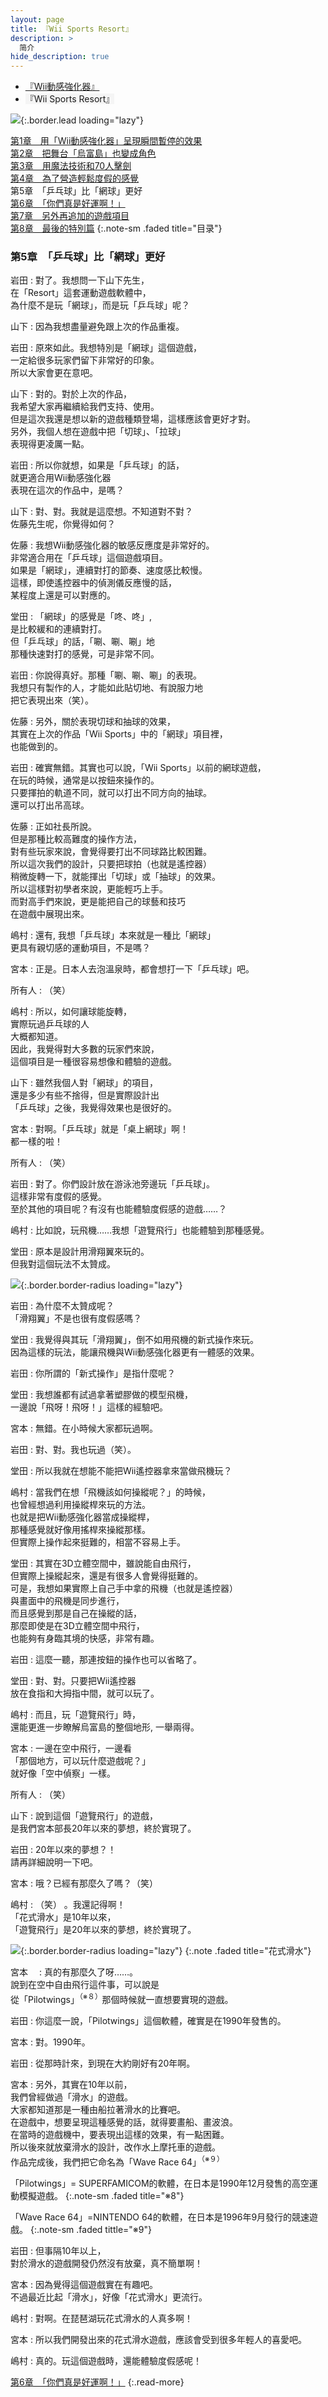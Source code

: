 ```yaml
---
layout: page
title: 『Wii Sports Resort』
description: >
  简介
hide_description: true
---
```


<nav class="pagination heading clearfix" role="navigation">
  <ul>
    <li class="pagination-item">
      <a href="../../vol1/1/">
        『Wii動感強化器』
      </a>
    </li>
    <li class="pagination-item">
      <a style="background-color:rgba(225,224,224,0.3);">
        『Wii Sports Resort』
      </a>
    </li>
  </ul>
</nav>

![](/interviews/cht-hk/wii/wiisportsresort/vol2/img/wsr_interview_title_9.jpg){:.border.lead loading="lazy"}

[第1章　用「Wii動感強化器」呈現瞬間暫停的效果](1.md)<br>
[第2章　把舞台「烏富島」也變成角色](2.md)<br>
[第3章　用魔法技術和70人擊劍](3.md)<br>
[第4章　為了營造輕鬆度假的感覺](4.md)<br>
第5章　「乒乓球」比「網球」更好<br>
[第6章　「你們真是好運啊！」](6.md)<br>
[第7章　另外再追加的遊戲項目](7.md)<br>
[第8章　最後的特別篇](8.md)
{:.note-sm .faded title="目录"}

### 第5章　「乒乓球」比「網球」更好

岩田
: 對了。我想問一下山下先生，<br>在「Resort」這套運動遊戲軟體中，<br>為什麼不是玩「網球」，而是玩「乒乓球」呢？

山下
: 因為我想盡量避免跟上次的作品重複。

岩田
: 原來如此。我想特別是「網球」這個遊戲，<br>一定給很多玩家們留下非常好的印象。<br>所以大家會更在意吧。

山下
: 對的。對於上次的作品，<br>我希望大家再繼續給我們支持、使用。<br>但是這次我還是想以新的遊戲種類登場，這樣應該會更好才對。<br>另外，我個人想在遊戲中把「切球」、「拉球」<br>表現得更凌厲一點。

岩田
: 所以你就想，如果是「乒乓球」的話，<br>就更適合用Wii動感強化器<br>表現在這次的作品中，是嗎？

山下
: 對、對。我就是這麼想。不知道對不對？<br>佐藤先生呢，你覺得如何？

佐藤
: 我想Wii動感強化器的敏感反應度是非常好的。<br>非常適合用在「乒乓球」這個遊戲項目。<br>如果是「網球」，連續對打的節奏、速度感比較慢。<br>這樣，即使遙控器中的偵測儀反應慢的話，<br>某程度上還是可以對應的。

堂田
: 「網球」的感覺是「咚、咚」,<br>是比較緩和的連續對打。<br>但「乒乓球」的話，「唰、唰、唰」地<br>那種快速對打的感覺，可是非常不同。

岩田
: 你說得真好。那種「唰、唰、唰」的表現。<br>我想只有製作的人，才能如此貼切地、有說服力地<br>把它表現出來（笑）。

佐藤
: 另外，關於表現切球和抽球的效果，<br>其實在上次的作品「Wii Sports」中的「網球」項目裡，<br>也能做到的。

岩田
: 確實無錯。其實也可以說，「Wii Sports」以前的網球遊戲，<br>在玩的時候，通常是以按鈕來操作的。<br>只要揮拍的軌道不同，就可以打出不同方向的抽球。<br>還可以打出吊高球。

佐藤
: 正如社長所說。<br>但是那種比較高難度的操作方法，<br>對有些玩家來說，會覺得要打出不同球路比較困難。<br>所以這次我們的設計，只要把球拍（也就是遙控器）<br>稍微旋轉一下，就能揮出「切球」或「抽球」的效果。<br>所以這樣對初學者來說，更能輕巧上手。<br>而對高手們來說，更是能把自己的球藝和技巧<br>在遊戲中展現出來。

嶋村
: 還有, 我想「乒乓球」本來就是一種比「網球」<br>更具有親切感的運動項目，不是嗎？

宮本
: 正是。日本人去泡溫泉時，都會想打一下「乒乓球」吧。

所有人
: （笑）

嶋村
: 所以，如何讓球能旋轉，<br>實際玩過乒乓球的人<br>大概都知道。<br>因此，我覺得對大多數的玩家們來說，<br>這個項目是一種很容易想像和體驗的遊戲。

山下
: 雖然我個人對「網球」的項目，<br>還是多少有些不捨得，但是實際設計出<br>「乒乓球」之後，我覺得效果也是很好的。

宮本
: 對啊。「乒乓球」就是「桌上網球」啊！<br>都一樣的啦！

所有人
: （笑）

岩田
: 對了。你們設計放在游泳池旁邊玩「乒乓球」。<br>這樣非常有度假的感覺。<br>至於其他的項目呢？有沒有也能體驗度假感的遊戲……？

嶋村
: 比如說，玩飛機……我想「遊覽飛行」也能體驗到那種感覺。

堂田
: 原本是設計用滑翔翼來玩的。<br>但我對這個玩法不太贊成。

![](/interviews/cht-hk/wii/wiisportsresort/vol2/img/wsr_interview_47.jpg){:.border.border-radius loading="lazy"}

岩田
: 為什麼不太贊成呢？<br>「滑翔翼」不是也很有度假感嗎？

堂田
: 我覺得與其玩「滑翔翼」，倒不如用飛機的新式操作來玩。<br>因為這樣的玩法，能讓飛機與Wii動感強化器更有一體感的效果。

岩田
: 你所謂的「新式操作」是指什麼呢？

堂田
: 我想誰都有試過拿著塑膠做的模型飛機，<br>一邊說「飛呀！飛呀！」這樣的經驗吧。

宮本
: 無錯。在小時候大家都玩過啊。

岩田
: 對、對。我也玩過（笑）。

堂田
: 所以我就在想能不能把Wii遙控器拿來當做飛機玩？

嶋村
: 當我們在想「飛機該如何操縱呢？」的時候，<br>也曾經想過利用操縱桿來玩的方法。<br>也就是把Wii動感強化器當成操縱桿，<br>那種感覺就好像用搖桿來操縱那樣。<br>但實際上操作起來挺難的，相當不容易上手。

堂田
: 其實在3D立體空間中，雖說能自由飛行，<br>但實際上操縱起來，還是有很多人會覺得挺難的。<br>可是，我想如果實際上自己手中拿的飛機（也就是遙控器）<br>與畫面中的飛機是同步進行，<br>而且感覺到那是自己在操縱的話，<br>那麼即使是在3D立體空間中飛行，<br>也能夠有身臨其境的快感，非常有趣。

岩田
: 這麼一聽，那連按鈕的操作也可以省略了。

堂田
: 對、對。只要把Wii遙控器<br>放在食指和大拇指中間，就可以玩了。

嶋村
: 而且，玩「遊覽飛行」時，<br>還能更進一步瞭解烏富島的整個地形, 一舉兩得。

宮本
: 一邊在空中飛行，一邊看<br>「那個地方，可以玩什麼遊戲呢？」<br>就好像「空中偵察」一樣。

所有人
: （笑）

山下
: 說到這個「遊覽飛行」的遊戲，<br>是我們宮本部長20年以來的夢想，終於實現了。

岩田
: 20年以來的夢想？！<br>請再詳細說明一下吧。

宮本
: 哦？已經有那麼久了嗎？（笑）

嶋村
: （笑） 。我還記得啊！<br>「花式滑水」是10年以來，<br>「遊覽飛行」是20年以來的夢想，終於實現了。

![](/interviews/cht-hk/wii/wiisportsresort/vol2/img/wsr_interview_48.jpg){:.border.border-radius loading="lazy"}
{:.note .faded title="花式滑水"}

宮本　
: 真的有那麼久了呀……。<br>說到在空中自由飛行這件事，可以說是<br>從「Pilotwings」<sup>（※８）</sup>那個時候就一直想要實現的遊戲。

岩田
: 你這麼一說，「Pilotwings」這個軟體，確實是在1990年發售的。

宮本
: 對。1990年。

岩田
: 從那時計來，到現在大約剛好有20年啊。

宮本
: 另外，其實在10年以前，<br>我們曾經做過「滑水」的遊戲。<br>大家都知道那是一種由船拉著滑水的比賽吧。<br>在遊戲中，想要呈現這種感覺的話，就得要畫船、畫波浪。<br>在當時的遊戲機中，要表現出這樣的效果，有一點困難。<br>所以後來就放棄滑水的設計，改作水上摩托車的遊戲。<br>作品完成後，我們把它命名為「Wave Race 64」<sup>（※９）</sup>

「Pilotwings」= SUPERFAMICOM的軟體，在日本是1990年12月發售的高空運動模擬遊戲。
{:.note-sm .faded title="※8"}

「Wave Race 64」=NINTENDO 64的軟體，在日本是1996年9月發行的競速遊戲。
{:.note-sm .faded tittle="※9"}

岩田
: 但事隔10年以上，<br>對於滑水的遊戲開發仍然沒有放棄，真不簡單啊！

宮本
: 因為覺得這個遊戲實在有趣吧。<br>不過最近比起「滑水」，好像「花式滑水」更流行。

嶋村
: 對啊。在琵琶湖玩花式滑水的人真多啊！

宮本
: 所以我們開發出來的花式滑水遊戲，應該會受到很多年輕人的喜愛吧。

嶋村
: 真的。玩這個遊戲時，還能體驗度假感呢！

[第6章　「你們真是好運啊！」](6.md)
{:.read-more}

